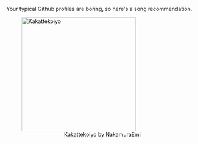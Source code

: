 Your typical Github profiles are boring, so here's a song recommendation.
<figure><img width="300" height="300" src="https://i.scdn.co/image/ab67616d0000b273e9b7e053aeb733766ea3bbca" alt="Kakattekoiyo" /><figcaption align="center"><a href="https://open.spotify.com/track/3J0ZbecfqYszqlQJKYswVV" target="_blank">Kakattekoiyo</a> by NakamuraEmi</figcaption></figure>

